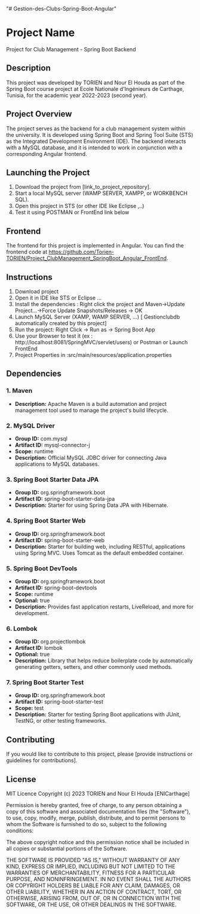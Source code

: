 "# Gestion-des-Clubs-Spring-Boot-Angular" 

# Project Name

Project for Club Management - Spring Boot Backend

## Description

This project was developed by TORIEN and Nour El Houda as part of the Spring Boot course project at Ecole Nationale d'Ingénieurs de Carthage, Tunisia, for the academic year 2022-2023 (second year).

## Project Overview

The project serves as the backend for a club management system within the university. It is developed using Spring Boot and Spring Tool Suite (STS) as the Integrated Development Environment (IDE). The backend interacts with a MySQL database, and it is intended to work in conjunction with a corresponding Angular frontend.

## Launching the Project

1. Download the project from [link_to_project_repository].
2. Start a local MySQL server (WAMP SERVER, XAMPP, or WORKBENCH SQL).
3. Open this project in STS (or other IDE like Eclipse ,..)
4. Test it using POSTMAN or FrontEnd link below


## Frontend

The frontend for this project is implemented in Angular. You can find the frontend code at https://github.com/Torien-TORIEN/Project_ClubManagement_SpringBoot_Angular_FrontEnd.

## Instructions
1. Download project 
2. Open it in IDE like STS or Eclipse ...
3. Install the dependencies : Right click the project and Maven->Update Project...->Force Update Snapshots/Releases -> OK
4. Launch MySQL Server (XAMP, WAMP SERVER, ...) [ Gestionclubdb automatically created by this project]
5. Run the project: Right Click -> Run as -> Spring Boot App
6. Use your Browser to test it (ex : http://localhost:8081/SpringMVC/servlet/users) or Postman or Launch FrontEnd
7. Project Properties in :src/main/resources/application.properties 



## Dependencies

### 1. Maven
   - **Description:** Apache Maven is a build automation and project management tool used to manage the project's build lifecycle.

### 2. MySQL Driver
   - **Group ID:** com.mysql
   - **Artifact ID:** mysql-connector-j
   - **Scope:** runtime
   - **Description:** Official MySQL JDBC driver for connecting Java applications to MySQL databases.

### 3. Spring Boot Starter Data JPA
   - **Group ID:** org.springframework.boot
   - **Artifact ID:** spring-boot-starter-data-jpa
   - **Description:** Starter for using Spring Data JPA with Hibernate.

### 4. Spring Boot Starter Web
   - **Group ID:** org.springframework.boot
   - **Artifact ID:** spring-boot-starter-web
   - **Description:** Starter for building web, including RESTful, applications using Spring MVC. Uses Tomcat as the default embedded container.

### 5. Spring Boot DevTools
   - **Group ID:** org.springframework.boot
   - **Artifact ID:** spring-boot-devtools
   - **Scope:** runtime
   - **Optional:** true
   - **Description:** Provides fast application restarts, LiveReload, and more for development.

### 6. Lombok
   - **Group ID:** org.projectlombok
   - **Artifact ID:** lombok
   - **Optional:** true
   - **Description:** Library that helps reduce boilerplate code by automatically generating getters, setters, and other commonly used methods.

### 7. Spring Boot Starter Test
   - **Group ID:** org.springframework.boot
   - **Artifact ID:** spring-boot-starter-test
   - **Scope:** test
   - **Description:** Starter for testing Spring Boot applications with JUnit, TestNG, or other testing frameworks.


## Contributing

If you would like to contribute to this project, please [provide instructions or guidelines for contributions].

## License
MIT Licence
Copyright (c) 2023 TORIEN and Nour El Houda [ENICarthage]

Permission is hereby granted, free of charge, to any person obtaining a copy
of this software and associated documentation files (the "Software"), to use,
copy, modify, merge, publish, distribute, and to permit persons to whom the Software is
furnished to do so, subject to the following conditions:

The above copyright notice and this permission notice shall be included in all
copies or substantial portions of the Software.

THE SOFTWARE IS PROVIDED "AS IS," WITHOUT WARRANTY OF ANY KIND, EXPRESS OR
IMPLIED, INCLUDING BUT NOT LIMITED TO THE WARRANTIES OF MERCHANTABILITY,
FITNESS FOR A PARTICULAR PURPOSE, AND NONINFRINGEMENT. IN NO EVENT SHALL THE
AUTHORS OR COPYRIGHT HOLDERS BE LIABLE FOR ANY CLAIM, DAMAGES, OR OTHER
LIABILITY, WHETHER IN AN ACTION OF CONTRACT, TORT, OR OTHERWISE, ARISING FROM,
OUT OF, OR IN CONNECTION WITH THE SOFTWARE, OR THE USE, OR OTHER DEALINGS IN
THE SOFTWARE.


